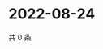 # 2022-08-24

共 0 条

<!-- BEGIN WEIBO -->
<!-- 最后更新时间 Wed Aug 24 2022 04:17:37 GMT+0800 (China Standard Time) -->

<!-- END WEIBO -->
